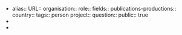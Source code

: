 - alias::
  URL::
  organisation::
  role::
  fields::
  publications-productions:: 
  country::
  tags:: person
  project::
  question::
  public:: true
-
-